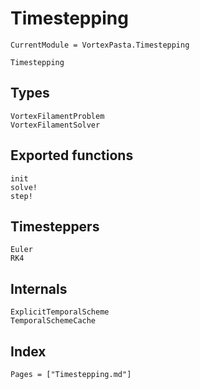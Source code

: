 # Timestepping

```@meta
CurrentModule = VortexPasta.Timestepping
```

```@docs
Timestepping
```

## Types

```@docs
VortexFilamentProblem
VortexFilamentSolver
```

## Exported functions

```@docs
init
solve!
step!
```

## Timesteppers

```@docs
Euler
RK4
```

## Internals

```@docs
ExplicitTemporalScheme
TemporalSchemeCache
```

## Index

```@index
Pages = ["Timestepping.md"]
```
